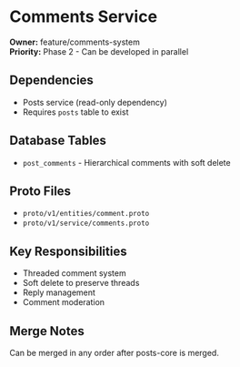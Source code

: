 # Comments Service

**Owner:** feature/comments-system  
**Priority:** Phase 2 - Can be developed in parallel

## Dependencies
- Posts service (read-only dependency)
- Requires `posts` table to exist

## Database Tables
- `post_comments` - Hierarchical comments with soft delete

## Proto Files
- `proto/v1/entities/comment.proto`
- `proto/v1/service/comments.proto`

## Key Responsibilities
- Threaded comment system
- Soft delete to preserve threads
- Reply management
- Comment moderation

## Merge Notes
Can be merged in any order after posts-core is merged.